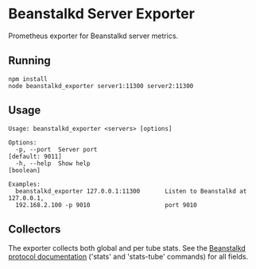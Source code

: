 # Beanstalkd Server Exporter

Prometheus exporter for Beanstalkd server metrics.

## Running

    npm install
    node beanstalkd_exporter server1:11300 server2:11300
    
## Usage

    Usage: beanstalkd_exporter <servers> [options]
    
    Options:
      -p, --port  Server port                                        [default: 9011]
      -h, --help  Show help                                                [boolean]
    
    Examples:
      beanstalkd_exporter 127.0.0.1:11300       Listen to Beanstalkd at 127.0.0.1,
      192.168.2.100 -p 9010                     port 9010

## Collectors

The exporter collects both global and per tube stats. See the [Beanstalkd protocol documentation](https://github.com/kr/beanstalkd/blob/master/doc/protocol.txt) ('stats' and 'stats-tube' commands) for all fields.